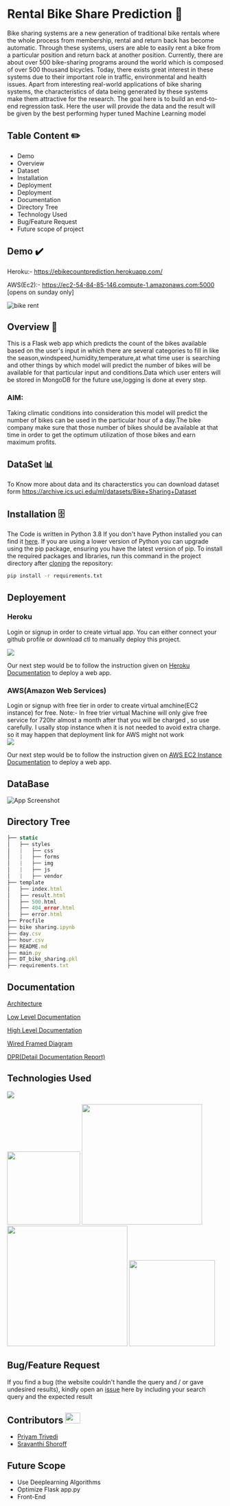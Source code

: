 
# Rental Bike Share Prediction 🚴

Bike sharing systems are a new generation of traditional bike rentals where the whole
process from membership, rental and return back has become automatic. Through
these systems, users are able to easily rent a bike from a particular position and return
back at another position. Currently, there are about over 500 bike-sharing programs
around the world which is composed of over 500 thousand bicycles. Today, there exists
great interest in these systems due to their important role in traffic, environmental and
health issues. Apart from interesting real-world applications of bike sharing systems, the
characteristics of data being generated by these systems make them attractive for the
research.
The goal here is to build an end-to-end regression task. Here the user will provide the
data and the result will be given by the best performing hyper tuned Machine Learning
model

## Table Content ✏️

 - Demo
 - Overview
 - Dataset
 - Installation
 - Deployment
 - Deployment
 - Documentation
 - Directory Tree
 - Technology Used
 - Bug/Feature Request
 - Future scope of project
 





## Demo ✔️
Heroku:- https://ebikecountprediction.herokuapp.com/


AWS(Ec2):- https://ec2-54-84-85-146.compute-1.amazonaws.com:5000 [opens on sunday only]

![bike rent](https://i.imgur.com/xYGFeks.gifhttps://i.imgur.com/xYGFeks.gif)


  
## Overview 📜

This is a Flask web app which predicts the count of the bikes available based on the user's input in which there are several categories to fill in like the season,windspeed,humidity,temperature,at what time user is searching and other things by which model will predict the number of bikes will be available for that particular input and conditions.Data which user enters will be stored in MongoDB for the future use,logging is done at every step.

### AIM:
Taking climatic conditions into consideration this model will predict the number of bikes can be used in the particular hour of a day.The bike company make sure that those number of bikes should be available at that time in order to get the optimum utilization of those bikes and earn maximum profits.

  
## DataSet 📊

To Know more about data and its characterstics you can download dataset form https://archive.ics.uci.edu/ml/datasets/Bike+Sharing+Dataset 



  
## Installation 🗄️

The Code is written in Python 3.8 If you don't have Python installed you can find it [here](https://www.python.org/downloads/). If you are using a lower version of Python you can upgrade using the pip package, ensuring you have the latest version of pip. To install the required packages and libraries, run this command in the project directory after [cloning](https://github.com/Priyam-Trivedi/ebike_count_prediction/tree/master) the repository:
```bash
pip install -r requirements.txt
```

## Deployement
### Heroku
Login or signup in order to create virtual app. You can either connect your github profile or download ctl to manually deploy this project.

[![](https://i.imgur.com/dKmlpqX.png)](https://heroku.com)

Our next step would be to follow the instruction given on [Heroku Documentation](https://devcenter.heroku.com/articles/getting-started-with-python) to deploy a web app.

### AWS(Amazon Web Services)
Login or signup with free tier in order to create virtual amchine(EC2 instance) for free. 
Note:- In free trier virtual Machine will only give free service for 720hr almost a month after that you will be charged , so use carefully. I usally stop instance when it is not needed to avoid extra charge. so it may happen that deployment link for AWS might not work  
[![](https://i.imgur.com/r9pJG6J.png)](https://heroku.com)

Our next step would be to follow the instruction given on [AWS EC2 Instance Documentation](https://aws.amazon.com/getting-started/tutorials/deploy-code-vm/) to deploy a web app.


## DataBase

![App Screenshot](https://i.imgur.com/JMI7vmQ.png)

  
## Directory Tree

```javascript
├── static 
│   ├── styles
│   |   ├── css
│   |   ├── forms
│   |   ├── img
│   |   ├── js
│   |   ├── vendor
├── template
│   ├── index.html
│   ├── result.html
│   ├── 500.html
│   ├── 404_error.html
│   ├── error.html
├── Procfile
├── bike sharing.ipynb
├── day.csv
├── hour.csv
├── README.md
├── main.py
├── DT_bike_sharing.pkl
├── requirements.txt


```

  
## Documentation

[Architecture](https://drive.google.com/file/d/1sp_UYlxHm4Y7CjXxX3dMEm6_S1iZLqOU/view?usp=sharing)

[Low Level Documentation](https://drive.google.com/file/d/11A5XLASni1cStVwmX1-vNNmEt4FjzM4E/view?usp=sharing)

[High Level Documentation](https://drive.google.com/file/d/1GWD1QqbAzpTVpna5WQvPCOXvAwkDTY74/view?usp=sharing)

[Wired Framed Diagram](https://drive.google.com/file/d/10IJXCuvYf6klxRKUD4X6whd497E5UuYj/view?usp=sharing)

[DPR(Detail Documentation Report)](https://drive.google.com/file/d/1rHVn0pX20ktXifOkuCYvU3Z9G1dv7oVG/view?usp=sharing)



  
## Technologies Used

![](https://forthebadge.com/images/badges/made-with-python.svg)

[<img target="_blank" src="https://flask.palletsprojects.com/en/1.1.x/_images/flask-logo.png" width=170>](https://flask.palletsprojects.com/en/1.1.x/) [<img target="_blank" src="https://upload.wikimedia.org/wikipedia/commons/3/32/Mongo-db-logo.png" width=280>](https://account.mongodb.com/account/login?n=%2Fv2%2F613a4456b613903d19ff6a0d&nextHash=%23metrics%2FreplicaSet%2F613a452891e112710853bd33%2Fexplorer%2Fbike%2Fuser_details%2Ffind)[<img target="_blank" src="https://encrypted-tbn0.gstatic.com/images?q=tbn:ANd9GcSEHMPPej34qcJENKeCNdpqnZ5V9vLrmwVIvw&usqp=CAU" width=280>](https://aws.amazon.com/) [<img target="_blank" src="https://seeklogo.com/images/B/bootstrap-logo-69A1CCC10B-seeklogo.com.png" width=200>](https://getbootstrap.com/) 


## Bug/Feature Request
If you find a bug (the website couldn't handle the query and / or gave undesired results), kindly open an [issue](https://github.com/Priyam-Trivedi/ebike_count_prediction/issues) here by including your search query and the expected result

  
## Contributors <img src="https://raw.githubusercontent.com/TheDudeThatCode/TheDudeThatCode/master/Assets/Developer.gif" width=35 height=25>

- [Priyam Trivedi](https://github.com/Priyam-Trivedi)
- [Sravanthi Shoroff](https://github.com/sravanthishoroff)

## Future Scope

* Use Deeplearning Algorithms
* Optimize Flask app.py
* Front-End 
